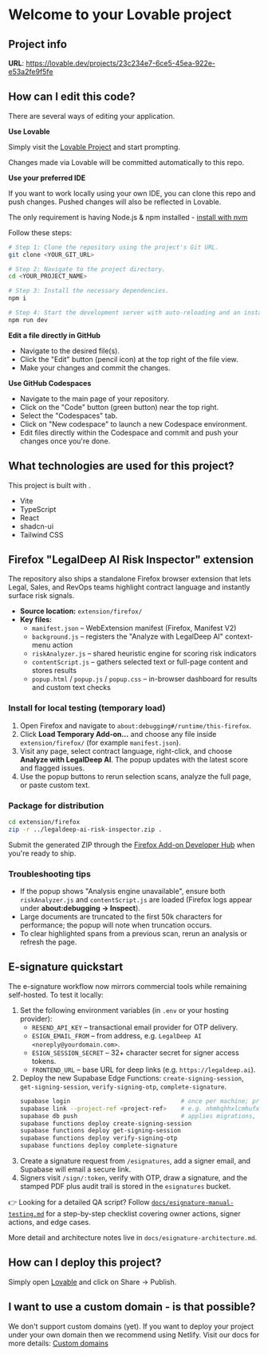 # Welcome to your Lovable project

## Project info

**URL**: https://lovable.dev/projects/23c234e7-6ce5-45ea-922e-e53a2fe9f5fe

## How can I edit this code?

There are several ways of editing your application.

**Use Lovable**

Simply visit the [Lovable Project](https://lovable.dev/projects/23c234e7-6ce5-45ea-922e-e53a2fe9f5fe) and start prompting.

Changes made via Lovable will be committed automatically to this repo.

**Use your preferred IDE**

If you want to work locally using your own IDE, you can clone this repo and push changes. Pushed changes will also be reflected in Lovable.

The only requirement is having Node.js & npm installed - [install with nvm](https://github.com/nvm-sh/nvm#installing-and-updating)

Follow these steps:

```sh
# Step 1: Clone the repository using the project's Git URL.
git clone <YOUR_GIT_URL>

# Step 2: Navigate to the project directory.
cd <YOUR_PROJECT_NAME>

# Step 3: Install the necessary dependencies.
npm i

# Step 4: Start the development server with auto-reloading and an instant preview.
npm run dev
```

**Edit a file directly in GitHub**

- Navigate to the desired file(s).
- Click the "Edit" button (pencil icon) at the top right of the file view.
- Make your changes and commit the changes.

**Use GitHub Codespaces**

- Navigate to the main page of your repository.
- Click on the "Code" button (green button) near the top right.
- Select the "Codespaces" tab.
- Click on "New codespace" to launch a new Codespace environment.
- Edit files directly within the Codespace and commit and push your changes once you're done.

## What technologies are used for this project?

This project is built with .

- Vite
- TypeScript
- React
- shadcn-ui
- Tailwind CSS

## Firefox "LegalDeep AI Risk Inspector" extension

The repository also ships a standalone Firefox browser extension that lets Legal, Sales, and RevOps teams highlight contract language and instantly surface risk signals.

- **Source location:** `extension/firefox/`
- **Key files:**
	- `manifest.json` – WebExtension manifest (Firefox, Manifest V2)
	- `background.js` – registers the "Analyze with LegalDeep AI" context-menu action
	- `riskAnalyzer.js` – shared heuristic engine for scoring risk indicators
	- `contentScript.js` – gathers selected text or full-page content and stores results
	- `popup.html` / `popup.js` / `popup.css` – in-browser dashboard for results and custom text checks

### Install for local testing (temporary load)

1. Open Firefox and navigate to `about:debugging#/runtime/this-firefox`.
2. Click **Load Temporary Add-on…** and choose any file inside `extension/firefox/` (for example `manifest.json`).
3. Visit any page, select contract language, right-click, and choose **Analyze with LegalDeep AI**. The popup updates with the latest score and flagged issues.
4. Use the popup buttons to rerun selection scans, analyze the full page, or paste custom text.

### Package for distribution

```bash
cd extension/firefox
zip -r ../legaldeep-ai-risk-inspector.zip .
```

Submit the generated ZIP through the [Firefox Add-on Developer Hub](https://addons.mozilla.org/developers/) when you're ready to ship.

### Troubleshooting tips

- If the popup shows "Analysis engine unavailable", ensure both `riskAnalyzer.js` and `contentScript.js` are loaded (Firefox logs appear under **about:debugging → Inspect**).
- Large documents are truncated to the first 50k characters for performance; the popup will note when truncation occurs.
- To clear highlighted spans from a previous scan, rerun an analysis or refresh the page.

## E-signature quickstart

The e-signature workflow now mirrors commercial tools while remaining self-hosted. To test it locally:

1. Set the following environment variables (in `.env` or your hosting provider):
	- `RESEND_API_KEY` – transactional email provider for OTP delivery.
	- `ESIGN_EMAIL_FROM` – from address, e.g. `LegalDeep AI <noreply@yourdomain.com>`.
	- `ESIGN_SESSION_SECRET` – 32+ character secret for signer access tokens.
	- `FRONTEND_URL` – base URL for deep links (e.g. `https://legaldeep.ai`).
2. Deploy the new Supabase Edge Functions: `create-signing-session`, `get-signing-session`, `verify-signing-otp`, `complete-signature`.
	```bash
	supabase login                               # once per machine; provide your access token
	supabase link --project-ref <project-ref>    # e.g. nhmhqhhxlcmhufxxifbn
	supabase db push                             # applies migrations, including e-sign upgrades
	supabase functions deploy create-signing-session
	supabase functions deploy get-signing-session
	supabase functions deploy verify-signing-otp
	supabase functions deploy complete-signature
	```
3. Create a signature request from `/esignatures`, add a signer email, and Supabase will email a secure link.
4. Signers visit `/sign/:token`, verify with OTP, draw a signature, and the stamped PDF plus audit trail is stored in the `esignatures` bucket.

👉 Looking for a detailed QA script? Follow [`docs/esignature-manual-testing.md`](docs/esignature-manual-testing.md) for a step-by-step checklist covering owner actions, signer actions, and edge cases.

More detail and architecture notes live in `docs/esignature-architecture.md`.

## How can I deploy this project?

Simply open [Lovable](https://lovable.dev/projects/23c234e7-6ce5-45ea-922e-e53a2fe9f5fe) and click on Share -> Publish.

## I want to use a custom domain - is that possible?

We don't support custom domains (yet). If you want to deploy your project under your own domain then we recommend using Netlify. Visit our docs for more details: [Custom domains](https://docs.lovable.dev/tips-tricks/custom-domain/)
